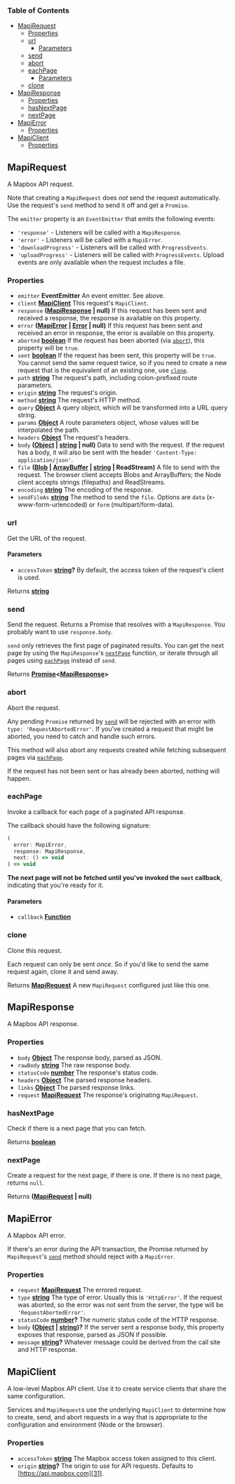 <!-- Generated by documentation.js. Update this documentation by updating the source code. -->

### Table of Contents

-   [MapiRequest][1]
    -   [Properties][2]
    -   [url][3]
        -   [Parameters][4]
    -   [send][5]
    -   [abort][6]
    -   [eachPage][7]
        -   [Parameters][8]
    -   [clone][9]
-   [MapiResponse][10]
    -   [Properties][11]
    -   [hasNextPage][12]
    -   [nextPage][13]
-   [MapiError][14]
    -   [Properties][15]
-   [MapiClient][16]
    -   [Properties][17]

## MapiRequest

A Mapbox API request.

Note that creating a `MapiRequest` does _not_ send the request automatically.
Use the request's `send` method to send it off and get a `Promise`.

The `emitter` property is an `EventEmitter` that emits the following events:

-   `'response'` - Listeners will be called with a `MapiResponse`.
-   `'error'` - Listeners will be called with a `MapiError`.
-   `'downloadProgress'` - Listeners will be called with `ProgressEvents`.
-   `'uploadProgress'` - Listeners will be called with `ProgressEvents`.
    Upload events are only available when the request includes a file.

### Properties

-   `emitter` **EventEmitter** An event emitter. See above.
-   `client` **[MapiClient][18]** This request's `MapiClient`.
-   `response` **([MapiResponse][19] | null)** If this request has been sent and received
      a response, the response is available on this property.
-   `error` **([MapiError][20] \| [Error][21] | null)** If this request has been sent and
      received an error in response, the error is available on this property.
-   `aborted` **[boolean][22]** If the request has been aborted
      (via [`abort`][6]), this property will be `true`.
-   `sent` **[boolean][22]** If the request has been sent, this property will
      be `true`. You cannot send the same request twice, so if you need to create
      a new request that is the equivalent of an existing one, use
      [`clone`][9].
-   `path` **[string][23]** The request's path, including colon-prefixed route
      parameters.
-   `origin` **[string][23]** The request's origin.
-   `method` **[string][23]** The request's HTTP method.
-   `query` **[Object][24]** A query object, which will be transformed into
      a URL query string.
-   `params` **[Object][24]** A route parameters object, whose values will
      be interpolated the path.
-   `headers` **[Object][24]** The request's headers.
-   `body` **([Object][24] \| [string][23] | null)** Data to send with the request.
      If the request has a body, it will also be sent with the header
      `'Content-Type: application/json'`.
-   `file` **([Blob][25] \| [ArrayBuffer][26] \| [string][23] | ReadStream)** A file to
      send with the request. The browser client accepts Blobs and ArrayBuffers;
      the Node client accepts strings (filepaths) and ReadStreams.
-   `encoding` **[string][23]** The encoding of the response.
-   `sendFileAs` **[string][23]** The method to send the `file`. Options are
      `data` (x-www-form-urlencoded) or `form` (multipart/form-data).

### url

Get the URL of the request.

#### Parameters

-   `accessToken` **[string][23]?** By default, the access token of the request's
      client is used.

Returns **[string][23]** 

### send

Send the request. Returns a Promise that resolves with a `MapiResponse`.
You probably want to use `response.body`.

`send` only retrieves the first page of paginated results. You can get
the next page by using the `MapiResponse`'s [`nextPage`][13]
function, or iterate through all pages using [`eachPage`][7]
instead of `send`.

Returns **[Promise][27]&lt;[MapiResponse][19]>** 

### abort

Abort the request.

Any pending `Promise` returned by [`send`][5] will be rejected with
an error with `type: 'RequestAbortedError'`. If you've created a request
that might be aborted, you need to catch and handle such errors.

This method will also abort any requests created while fetching subsequent
pages via [`eachPage`][7].

If the request has not been sent or has already been aborted, nothing
will happen.

### eachPage

Invoke a callback for each page of a paginated API response.

The callback should have the following signature:

```js
(
  error: MapiError,
  response: MapiResponse,
  next: () => void
) => void
```

**The next page will not be fetched until you've invoked the
`next` callback**, indicating that you're ready for it.

#### Parameters

-   `callback` **[Function][28]** 

### clone

Clone this request.

Each request can only be sent _once_. So if you'd like to send the
same request again, clone it and send away.

Returns **[MapiRequest][29]** A new `MapiRequest` configured just like this one.

## MapiResponse

A Mapbox API response.

### Properties

-   `body` **[Object][24]** The response body, parsed as JSON.
-   `rawBody` **[string][23]** The raw response body.
-   `statusCode` **[number][30]** The response's status code.
-   `headers` **[Object][24]** The parsed response headers.
-   `links` **[Object][24]** The parsed response links.
-   `request` **[MapiRequest][29]** The response's originating `MapiRequest`.

### hasNextPage

Check if there is a next page that you can fetch.

Returns **[boolean][22]** 

### nextPage

Create a request for the next page, if there is one.
If there is no next page, returns `null`.

Returns **([MapiRequest][29] | null)** 

## MapiError

A Mapbox API error.

If there's an error during the API transaction,
the Promise returned by `MapiRequest`'s [`send`][5]
method should reject with a `MapiError`.

### Properties

-   `request` **[MapiRequest][29]** The errored request.
-   `type` **[string][23]** The type of error. Usually this is `'HttpError'`.
      If the request was aborted, so the error was
      not sent from the server, the type will be
      `'RequestAbortedError'`.
-   `statusCode` **[number][30]?** The numeric status code of
      the HTTP response.
-   `body` **([Object][24] \| [string][23])?** If the server sent a response body,
      this property exposes that response, parsed as JSON if possible.
-   `message` **[string][23]?** Whatever message could be derived from the
      call site and HTTP response.

## MapiClient

A low-level Mapbox API client. Use it to create service clients
that share the same configuration.

Services and `MapiRequest`s use the underlying `MapiClient` to
determine how to create, send, and abort requests in a way
that is appropriate to the configuration and environment
(Node or the browser).

### Properties

-   `accessToken` **[string][23]** The Mapbox access token assigned
      to this client.
-   `origin` **[string][23]?** The origin
      to use for API requests. Defaults to [https://api.mapbox.com][31].

[1]: #mapirequest

[2]: #properties

[3]: #url

[4]: #parameters

[5]: #send

[6]: #abort

[7]: #eachpage

[8]: #parameters-1

[9]: #clone

[10]: #mapiresponse

[11]: #properties-1

[12]: #hasnextpage

[13]: #nextpage

[14]: #mapierror

[15]: #properties-2

[16]: #mapiclient

[17]: #properties-3

[18]: #mapiclient

[19]: #mapiresponse

[20]: #mapierror

[21]: https://developer.mozilla.org/docs/Web/JavaScript/Reference/Global_Objects/Error

[22]: https://developer.mozilla.org/docs/Web/JavaScript/Reference/Global_Objects/Boolean

[23]: https://developer.mozilla.org/docs/Web/JavaScript/Reference/Global_Objects/String

[24]: https://developer.mozilla.org/docs/Web/JavaScript/Reference/Global_Objects/Object

[25]: https://developer.mozilla.org/docs/Web/API/Blob

[26]: https://developer.mozilla.org/docs/Web/JavaScript/Reference/Global_Objects/ArrayBuffer

[27]: https://developer.mozilla.org/docs/Web/JavaScript/Reference/Global_Objects/Promise

[28]: https://developer.mozilla.org/docs/Web/JavaScript/Reference/Statements/function

[29]: #mapirequest

[30]: https://developer.mozilla.org/docs/Web/JavaScript/Reference/Global_Objects/Number

[31]: https://api.mapbox.com
